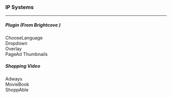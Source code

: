 ### IP Systems ###  
***

##### Plugin  (From Brightcove ) ##### 
ChooseLanguage  
Dropdown  
Overlay  
PageAd
Thumbnails

##### Shopping Video  ##### 
Adways  
MovieBook  
ShoppAble

